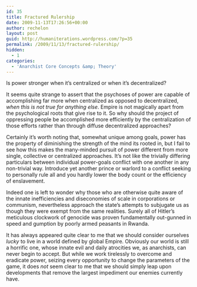 ```yaml
---
id: 35
title: Fractured Rulership
date: 2009-11-13T17:26:56+00:00
author: rechelon
layout: post
guid: http://humaniterations.wordpress.com/?p=35
permalink: /2009/11/13/fractured-rulership/
hidden:
  - 1
categories:
  - 'Anarchist Core Concepts &amp; Theory'
---
```

Is power stronger when it&#8217;s centralized or when it&#8217;s decentralized?

It seems quite strange to assert that the psychoses of power are capable of accomplishing far more when centralized as opposed to decentralized, _when this is not true for anything else_. Empire is not magically apart from the psychological roots that give rise to it. So why should the project of oppressing people be accomplished more efficiently by the centralization of those efforts rather than through diffuse decentralized approaches?

Certainly it&#8217;s worth noting that, somewhat unique among goals, power has the property of diminishing the strength of the mind its rooted in, but I fail to see how this makes the many-minded pursuit of power different from more single, collective or centralized approaches. It&#8217;s not like the trivially differing particulars between individual power-goals conflict with one another in any non-trivial way. Introduce yet another prince or warlord to a conflict seeking to personally rule all and you hardly lower the body count or the efficiency of enslavement.

Indeed one is left to wonder why those who are otherwise quite aware of the innate inefficiencies and diseconomies of scale in corporations or communism, nevertheless approach the state&#8217;s attempts to subjugate us as though they were exempt from the same realities. Surely all of Hitler&#8217;s meticulous clockwork of genocide was proven fundamentally out-gunned in speed and gumption by poorly armed peasants in Rwanda.

It has always appeared quite clear to me that we should consider ourselves _lucky_ to live in a world defined by global Empire. Obviously our world is still a horrific one, whose innate evil and daily atrocities we, as anarchists, can never begin to accept. But while we work tirelessly to overcome and eradicate power, seizing every opportunity to change the parameters of the game, it does _not_ seem clear to me that we should simply leap upon developments that remove the largest impediment our enemies currently have.